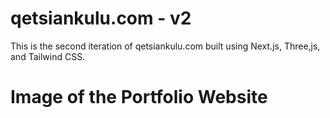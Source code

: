 # qetsiankulu.com - v2 
This is the second iteration of qetsiankulu.com built using Next.js, Three,js, and Tailwind CSS. 

# Image of the Portfolio Website

####
